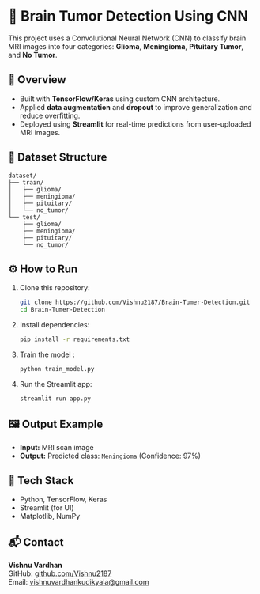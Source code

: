 
# 🧠 Brain Tumor Detection Using CNN

This project uses a Convolutional Neural Network (CNN) to classify brain MRI images into four categories: **Glioma**, **Meningioma**, **Pituitary Tumor**, and **No Tumor**.

## 📌 Overview

- Built with **TensorFlow/Keras** using custom CNN architecture.
- Applied **data augmentation** and **dropout** to improve generalization and reduce overfitting.
- Deployed using **Streamlit** for real-time predictions from user-uploaded MRI images.

## 📁 Dataset Structure

```
dataset/
├── train/
│   ├── glioma/
│   ├── meningioma/
│   ├── pituitary/
│   └── no_tumor/
└── test/
    ├── glioma/
    ├── meningioma/
    ├── pituitary/
    └── no_tumor/
```

## ⚙️ How to Run

1. Clone this repository:
   ```bash
   git clone https://github.com/Vishnu2187/Brain-Tumer-Detection.git
   cd Brain-Tumer-Detection
   ```

2. Install dependencies:
   ```bash
   pip install -r requirements.txt
   ```

3. Train the model :
   ```python
   python train_model.py
   ```

4. Run the Streamlit app:
   ```bash
   streamlit run app.py
   ```

## 🖼️ Output Example

- **Input:** MRI scan image  
- **Output:** Predicted class: `Meningioma` (Confidence: 97%)

## 📌 Tech Stack

- Python, TensorFlow, Keras
- Streamlit (for UI)
- Matplotlib, NumPy

## 📬 Contact

**Vishnu Vardhan**  
GitHub: [github.com/Vishnu2187](https://github.com/Vishnu2187)  
Email: vishnuvardhankudikyala@gmail.com
